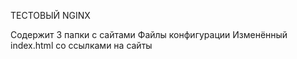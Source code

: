 ТЕСТОВЫЙ NGINX

Содержит 3 папки с сайтами
Файлы конфигурации
Изменённый index.html со ссылками на сайты
